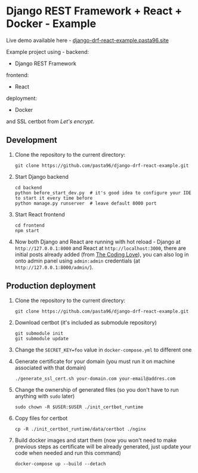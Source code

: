 # Django REST Framework + React + Docker - Example

Live demo available here - [django-drf-react-example.pasta96.site](https://django-drf-react-example.pasta96.site)

Example project using - backend:
 - Django REST Framework

frontend:
 - React

deployment:
 - Docker

and SSL certbot from _Let's encrypt_.

## Development

1. Clone the repository to the current directory:

    ```
    git clone https://github.com/pasta96/django-drf-react-example.git
    ```

2. Start Django backend

    ```
    cd backend
    python before_start_dev.py  # it's good idea to configure your IDE to start it every time before
    python manage.py runserver  # leave default 8000 port
    ```

3. Start React frontend

    ```
    cd frontend
    npm start
    ```

4. Now both Django and React are running with hot reload - Django at `http://127.0.0.1:8000` 
   and React at `http://localhost:3000`, there are initial posts already added (from [The Coding Love](https://thecodinglove.com/)),
   you can also log in onto admin panel using `admin:admin` credentials (at `http://127.0.0.1:8000/admin/`). 

## Production deployment

1. Clone the repository to the current directory:

    ```
    git clone https://github.com/pasta96/django-drf-react-example.git
    ```

2. Download certbot (it's included as submodule repository)

    ```
    git submodule init
    git submodule update
    ```

3. Change the `SECRET_KEY=foo` value in `docker-compose.yml` to different one

4. Generate certificate for your domain (you must run it on machine associated with that domain)

    ```
    ./generate_ssl_cert.sh your-domain.com your-email@addres.com
    ```

5. Change the ownership of generated files (so you don't have to run anything with `sudo` later)

    ```
    sudo chown -R $USER:$USER ./init_certbot_runtime
    ```

6. Copy files for certbot

    ```
    cp -R ./init_certbot_runtime/data/certbot ./nginx
    ```

7. Build docker images and start them (now you won't need to make previous steps as certificate will be already generated, 
   just update your code when needed and run this command)

    ```
    docker-compose up --build --detach
    ```
